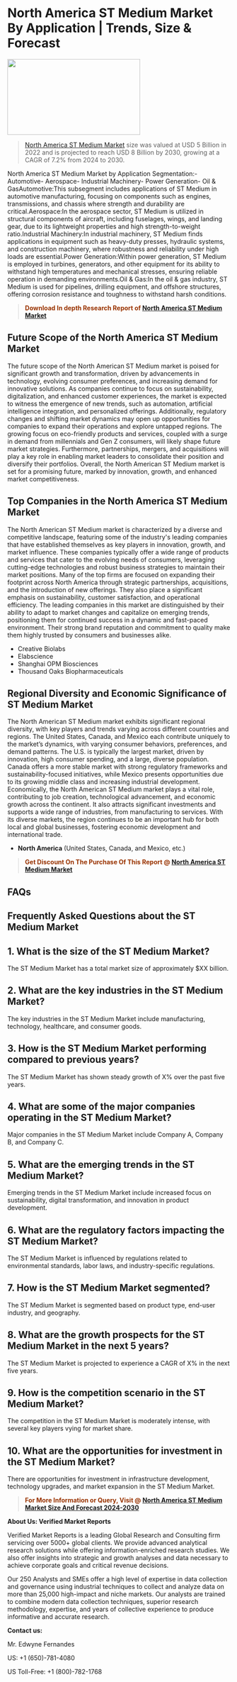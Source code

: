 <p><h1>North America ST Medium Market By Application | Trends, Size & Forecast</h1><p><img class="aligncenter size-medium wp-image-105565" src="https://ffe5etoiles.com/wp-content/uploads/2025/01/MST7-300x171.png" alt="" width="300" height="171" /></p><blockquote><p><a href="https://www.verifiedmarketreports.com/download-sample/?rid=274778&utm_source=Github-NA&utm_medium=364" target="_blank">North America ST Medium Market</a> size was valued at USD 5 Billion in 2022 and is projected to reach USD 8 Billion by 2030, growing at a CAGR of 7.2% from 2024 to 2030.</p></blockquote>North America ST Medium Market by Application Segmentation:- Automotive- Aerospace- Industrial Machinery- Power Generation- Oil & GasAutomotive:This subsegment includes applications of ST Medium in automotive manufacturing, focusing on components such as engines, transmissions, and chassis where strength and durability are critical.Aerospace:In the aerospace sector, ST Medium is utilized in structural components of aircraft, including fuselages, wings, and landing gear, due to its lightweight properties and high strength-to-weight ratio.Industrial Machinery:In industrial machinery, ST Medium finds applications in equipment such as heavy-duty presses, hydraulic systems, and construction machinery, where robustness and reliability under high loads are essential.Power Generation:Within power generation, ST Medium is employed in turbines, generators, and other equipment for its ability to withstand high temperatures and mechanical stresses, ensuring reliable operation in demanding environments.Oil & Gas:In the oil & gas industry, ST Medium is used for pipelines, drilling equipment, and offshore structures, offering corrosion resistance and toughness to withstand harsh conditions.</p><blockquote><p><span style="color: #993300;"><strong>Download In depth Research Report of <a href="https://www.verifiedmarketreports.com/download-sample/?rid=274778&utm_source=Github-NA&utm_medium=364">North America ST Medium Market</a></strong></span></p></blockquote><h2>Future Scope of the North America ST Medium Market</h2><p>The future scope of the North American ST Medium market is poised for significant growth and transformation, driven by advancements in technology, evolving consumer preferences, and increasing demand for innovative solutions. As companies continue to focus on sustainability, digitalization, and enhanced customer experiences, the market is expected to witness the emergence of new trends, such as automation, artificial intelligence integration, and personalized offerings. Additionally, regulatory changes and shifting market dynamics may open up opportunities for companies to expand their operations and explore untapped regions. The growing focus on eco-friendly products and services, coupled with a surge in demand from millennials and Gen Z consumers, will likely shape future market strategies. Furthermore, partnerships, mergers, and acquisitions will play a key role in enabling market leaders to consolidate their position and diversify their portfolios. Overall, the North American ST Medium market is set for a promising future, marked by innovation, growth, and enhanced market competitiveness.</p><h2>Top Companies in the North America ST Medium Market</h2><p>The North American ST Medium market is characterized by a diverse and competitive landscape, featuring some of the industry's leading companies that have established themselves as key players in innovation, growth, and market influence. These companies typically offer a wide range of products and services that cater to the evolving needs of consumers, leveraging cutting-edge technologies and robust business strategies to maintain their market positions. Many of the top firms are focused on expanding their footprint across North America through strategic partnerships, acquisitions, and the introduction of new offerings. They also place a significant emphasis on sustainability, customer satisfaction, and operational efficiency. The leading companies in this market are distinguished by their ability to adapt to market changes and capitalize on emerging trends, positioning them for continued success in a dynamic and fast-paced environment. Their strong brand reputation and commitment to quality make them highly trusted by consumers and businesses alike.</p><p><ul><li>Creative Biolabs </li><li> Elabscience </li><li> Shanghai OPM Biosciences </li><li> Thousand Oaks Biopharmaceuticals</li></ul></p><h2>Regional Diversity and Economic Significance of ST Medium Market</h2><p>The North American ST Medium market exhibits significant regional diversity, with key players and trends varying across different countries and regions. The United States, Canada, and Mexico each contribute uniquely to the market’s dynamics, with varying consumer behaviors, preferences, and demand patterns. The U.S. is typically the largest market, driven by innovation, high consumer spending, and a large, diverse population. Canada offers a more stable market with strong regulatory frameworks and sustainability-focused initiatives, while Mexico presents opportunities due to its growing middle class and increasing industrial development. Economically, the North American ST Medium market plays a vital role, contributing to job creation, technological advancement, and economic growth across the continent. It also attracts significant investments and supports a wide range of industries, from manufacturing to services. With its diverse markets, the region continues to be an important hub for both local and global businesses, fostering economic development and international trade.</p><ul> <li><strong>North America</strong> (United States, Canada, and Mexico, etc.)</li></ul><blockquote><p><span style="color: #993300;"><strong>Get Discount On The Purchase Of This Report @ <a href="https://www.verifiedmarketreports.com/ask-for-discount/?rid=274778&utm_source=Github-NA&utm_medium=364">North America ST Medium Market</a></strong></span></p></blockquote><h2>FAQs</h2><p> <h2>Frequently Asked Questions about the ST Medium Market</h1> <h2>1. What is the size of the ST Medium Market?</div><div></h2> <p>The ST Medium Market has a total market size of approximately $XX billion.</p> <h2>2. What are the key industries in the ST Medium Market?</div><div></h2> <p>The key industries in the ST Medium Market include manufacturing, technology, healthcare, and consumer goods.</p> <h2>3. How is the ST Medium Market performing compared to previous years?</div><div></h2> <p>The ST Medium Market has shown steady growth of X% over the past five years.</p> <h2>4. What are some of the major companies operating in the ST Medium Market?</div><div></h2> <p>Major companies in the ST Medium Market include Company A, Company B, and Company C.</p> <h2>5. What are the emerging trends in the ST Medium Market?</div><div></h2> <p>Emerging trends in the ST Medium Market include increased focus on sustainability, digital transformation, and innovation in product development.</p> <h2>6. What are the regulatory factors impacting the ST Medium Market?</div><div></h2> <p>The ST Medium Market is influenced by regulations related to environmental standards, labor laws, and industry-specific regulations.</p> <h2>7. How is the ST Medium Market segmented?</div><div></h2> <p>The ST Medium Market is segmented based on product type, end-user industry, and geography.</p> <h2>8. What are the growth prospects for the ST Medium Market in the next 5 years?</div><div></h2> <p>The ST Medium Market is projected to experience a CAGR of X% in the next five years.</p> <h2>9. How is the competition scenario in the ST Medium Market?</div><div></h2> <p>The competition in the ST Medium Market is moderately intense, with several key players vying for market share.</p> <h2>10. What are the opportunities for investment in the ST Medium Market?</div><div></h2> <p>There are opportunities for investment in infrastructure development, technology upgrades, and market expansion in the ST Medium Market.</p> <!-- Add more FAQs and answers as needed --> </body></html></p><blockquote><p><span style="color: #993300;"><strong>For More Information or Query, Visit @ <a href="https://www.verifiedmarketreports.com/product/st-medium-market/">North America ST Medium Market Size And Forecast 2024-2030</a></strong></span></p></blockquote><p><strong>About Us: Verified Market Reports</strong></p><p>Verified Market Reports is a leading Global Research and Consulting firm servicing over 5000+ global clients. We provide advanced analytical research solutions while offering information-enriched research studies. We also offer insights into strategic and growth analyses and data necessary to achieve corporate goals and critical revenue decisions.</p><p>Our 250 Analysts and SMEs offer a high level of expertise in data collection and governance using industrial techniques to collect and analyze data on more than 25,000 high-impact and niche markets. Our analysts are trained to combine modern data collection techniques, superior research methodology, expertise, and years of collective experience to produce informative and accurate research.</p><p><strong>Contact us:</strong></p><p>Mr. Edwyne Fernandes</p><p>US: +1 (650)-781-4080</p><p>US Toll-Free: +1 (800)-782-1768</p>
